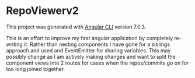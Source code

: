 # RepoViewerv2

This project was generated with [Angular CLI](https://github.com/angular/angular-cli) version 7.0.3.

This is an effort to improve my first angular application by completely re-writing it. Rather than nesting components I have gone for a siblings approach and used and EventEmitter for sharing variables. This may possibly change as I am actively making changes and want to split the component views into 2 routes for cases when the repos/commits go on for too long joined together.
